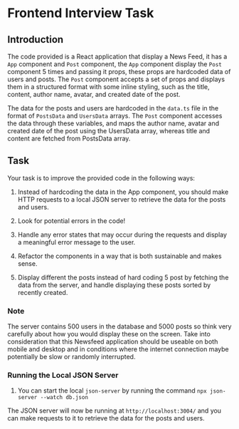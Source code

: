 # Frontend Interview Task

## Introduction 

The code provided is a React application that display a News Feed, it has a `App` component and `Post` component, the `App` component display the `Post` component 5 times and passing it props, these props are hardcoded data of users and posts. The `Post` component accepts a set of props and displays them in a structured format with some inline styling, such as the title, content, author name, avatar, and created date of the post.

The data for the posts and users are hardcoded in the `data.ts` file in the format of `PostsData` and `UsersData` arrays. The `Post` component accesses the data through these variables, and maps the author name, avatar and created date of the post using the UsersData array, whereas title and content are fetched from PostsData array.

## Task

Your task is to improve the provided code in the following ways:

1. Instead of hardcoding the data in the App component, you should make HTTP requests to a local JSON server to retrieve the data for the posts and users.

1. Look for potential errors in the code!

1. Handle any error states that may occur during the requests and display a meaningful error message to the user.

1. Refactor the components in a way that is both sustainable and makes sense.

1. Display different the posts instead of hard coding 5 post by fetching the data from the server, and handle displaying these posts sorted by recently created.

### Note

The server contains 500 users in the database and 5000 posts so think very carefully about how you would display these on the screen. Take into consideration that this Newsfeed application should be useable on both mobile and desktop and in conditions where the internet connection maybe potentially be slow or randomly interrupted. 

### Running the Local JSON Server

1. You can start the local `json-server` by running the command `npx json-server --watch db.json`

The JSON server will now be running at `http://localhost:3004/` and you can make requests to it to retrieve the data for the posts and users.
